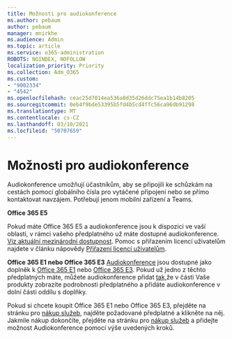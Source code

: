 ```yaml
---
title: Možnosti pro audiokonference
ms.author: pebaum
author: pebaum
manager: mnirkhe
ms.audience: Admin
ms.topic: article
ms.service: o365-administration
ROBOTS: NOINDEX, NOFOLLOW
localization_priority: Priority
ms.collection: Adm_O365
ms.custom:
- "9002334"
- "4542"
ms.openlocfilehash: ceac25d7014ea536a0d35d26ddc75ea1b14b8205
ms.sourcegitcommit: 0eb4f9bde53395b5fd4b5cd4ffc56ca96db91298
ms.translationtype: MT
ms.contentlocale: cs-CZ
ms.lasthandoff: 03/10/2021
ms.locfileid: "50707659"
---
```

# <a name="options-for-audio-conferencing"></a>Možnosti pro audiokonference

Audiokonference umožňují účastníkům, aby se připojili ke schůzkám na cestách pomocí globálního čísla pro vytáčené připojení nebo se přímo kontaktovat navzájem. Potřebují jenom mobilní zařízení a Teams.

**Office 365 E5**

Pokud máte Office 365 E5 a audiokonference jsou k dispozici ve vaší oblasti, v rámci vašeho předplatného už máte dostupné audiokonference. [Viz aktuální mezinárodní dostupnost](https://go.microsoft.com/fwlink/p/?LinkID=839556). Pomoc s přiřazením licencí uživatelům najdete v článku nápovědy [Přiřazení licencí uživatelům](https://docs.microsoft.com/microsoft-365/admin/manage/assign-licenses-to-users).

**Office 365 E1 nebo Office 365 E3**
[Audiokonference](https://docs.microsoft.com/microsoftteams/audio-conferencing-in-office-365) jsou dostupné jako doplněk k [Office 365 E1](https://www.microsoft.com/microsoft-365/business/office-365-enterprise-e1-business-software) nebo [Office 365 E3](https://www.microsoft.com/microsoft-365/business/office-365-enterprise-e3-business-software).  Pokud už jedno z těchto předplatných máte, můžete audiokonference přidat [tak,](https://go.microsoft.com/fwlink/p/?linkid=842054)že v části Vaše produkty zobrazíte podrobnosti předplatného a přidáte audiokonference v dolní části oddílu s doplňky.

Pokud si chcete koupit Office 365 E1 nebo Office 365 E3, přejděte na stránku pro [nákup služeb](https://go.microsoft.com/fwlink/p/?linkid=868433), najděte požadované předplatné a klikněte na něj.  Jakmile nákup dokončíte, přejděte na stránku pro [nákup služeb](https://go.microsoft.com/fwlink/p/?linkid=868433) a přidejte možnost Audiokonference pomocí výše uvedených kroků.
